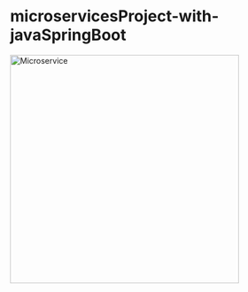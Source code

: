# microservicesProject-with-javaSpringBoot
<img width="413" alt="Microservice" src="https://github.com/eminecetin/microservicesProject-with-javaSpringBoot/assets/80969567/b3126ccc-9f46-49a1-8880-ff571c3304d3">
